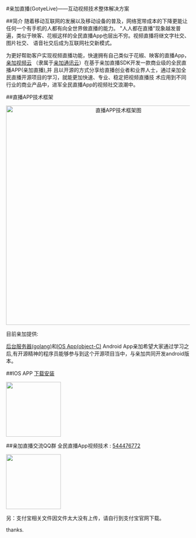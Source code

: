 #亲加直播(GotyeLive)——互动视频技术整体解决方案

##简介
随着移动互联网的发展以及移动设备的普及，网络宽带成本的下降更能让任何一个有手机的人都有向全世界做直播的能力。
"人人都在直播"现象越发普遍，类似于映客、花椒这样的全民直播App也层出不穷。视频直播将继文字社交、图片社交、
语音社交后成为互联网社交新模式。

为更好帮助客户实现视频直播功能，快速拥有自己类似于花椒、映客的直播App，[亲加视频云](http://www.gotye.com.cn/live.html)
（隶属于[亲加通讯云](http://www.gotye.com.cn/)）在基于亲加直播SDK开发一款商业级的全民直播APP(亲加直播),并
且以开源的方式分享给直播创业者和业界人士，通过亲加全民直播开源项目的学习，就能更加快速、专业、稳定把视频直播技
术应用到不同行业的商业产品中，进军全民直播App的视频社交浪潮中。


##直播APP技术框架
<div align="center">
<img src="https://github.com/QPlus/GotyeLive/blob/master/pic/freamwork.jpg" width="600" alt="直播APP技术框架图" align="center"/>
</div>

目前亲加提供:

[后台服务器(golang)](https://github.com/QPlus/GotyeLive/blob/master/server.md)和[IOS App(object-C)](app.md)
Android App亲加希望大家通过学习之后,有开源精神的程序员能够参与到这个开源项目当中，与亲加共同开发android版本。


##IOS APP
[下载安装](http://fir.im/qjzb)

<img src="https://github.com/QPlus/GotyeLive/blob/master/pic/gotyelive1.0.png" width="150"/>

##亲加直播交流QQ群
全民直播App视频技术 : [544476772](https://github.com/QPlus/GotyeLive/tree/master/pic/gotyelive-group01.png)

<img src="https://github.com/QPlus/GotyeLive/blob/master/pic/gotyelive-group01.png" width="150" />

另：支付宝相关文件因文件太大没有上传，请自行到支付宝官网下载。

thanks.

